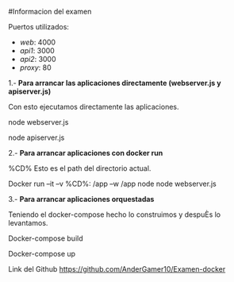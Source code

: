 #Informacion del examen

Puertos utilizados:
  - *web*: 4000
  - *api1*: 3000
  - *api2*: 3000
  - *proxy*: 80

1.- **Para arrancar las aplicaciones directamente (webserver.js y apiserver.js)**

Con esto ejecutamos directamente las aplicaciones.

node webserver.js

node apiserver.js

2.- **Para arrancar aplicaciones con docker run**

%CD% Esto es el path del directorio actual.

Docker run –it –v %CD%: /app –w /app node node webserver.js

3.- **Para arrancar aplicaciones orquestadas**

Teniendo el docker-compose hecho lo construimos y despuÈs lo levantamos.

Docker-compose build

Docker-compose up

Link del Github
https://github.com/AnderGamer10/Examen-docker 
